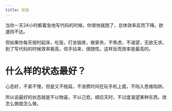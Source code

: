 ```yaml
---
title: 状态
---
```


当你一天24小时都着急地写代码的时候，你很快就困了，总体效率反而下降。欲速则不达。

但如果你每天按时起床，吃饭，打坐锻炼，做家务，不焦虑，不渴望，无欲无求。到了写代码的时候效率极高，信手拈来，很随性。这样反而效率是最高的。

# 什么样的状态最好？

心态好，不紧不慢，但是又不拖延，不浪费时间在玩手机上面，不陷入思维陷阱。

所以说最好的状态就是不以物喜，不以己悲。顺应天时，不过度渴望某种东西，改怎么做就怎么做。

